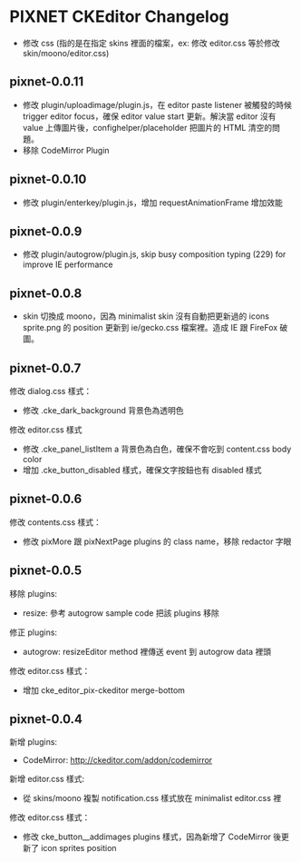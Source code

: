 PIXNET CKEditor Changelog
====================
- 修改 css (指的是在指定 skins 裡面的檔案，ex: 修改 editor.css 等於修改 skin/moono/editor.css)

## pixnet-0.0.11
* 修改 plugin/uploadimage/plugin.js，在 editor paste listener 被觸發的時候 trigger editor focus，確保 editor value start 更新。解決當 editor 沒有 value 上傳圖片後，confighelper/placeholder 把圖片的 HTML 清空的問題。
* 移除 CodeMirror Plugin

## pixnet-0.0.10
* 修改 plugin/enterkey/plugin.js，增加 requestAnimationFrame 增加效能

## pixnet-0.0.9
* 修改 plugin/autogrow/plugin.js, skip busy composition typing (229) for improve IE performance

## pixnet-0.0.8
* skin 切換成 moono，因為 minimalist skin 沒有自動把更新過的 icons sprite.png 的 position 更新到 ie/gecko.css 檔案裡。造成 IE 跟 FireFox 破圖。

## pixnet-0.0.7

修改 dialog.css 樣式：
* 修改 .cke_dark_background 背景色為透明色

修改 editor.css 樣式
* 修改 .cke_panel_listItem a 背景色為白色，確保不會吃到 content.css body color
* 增加 .cke_button_disabled 樣式，確保文字按鈕也有 disabled 樣式

## pixnet-0.0.6

修改 contents.css 樣式：
* 修改 pixMore 跟 pixNextPage plugins 的 class name，移除 redactor 字眼

## pixnet-0.0.5

移除 plugins:
* resize: 參考 autogrow sample code 把該 plugins 移除

修正 plugins:
* autogrow: resizeEditor method 裡傳送 event 到 autogrow data 裡頭

修改 editor.css 樣式：
* 增加 cke_editor_pix-ckeditor merge-bottom

## pixnet-0.0.4

新增 plugins:
* CodeMirror: http://ckeditor.com/addon/codemirror

新增 editor.css 樣式:
* 從 skins/moono 複製 notification.css 樣式放在 minimalist editor.css 裡

修改 editor.css 樣式：
* 修改 cke_button__addimages plugins 樣式，因為新增了 CodeMirror 後更新了 icon sprites position


